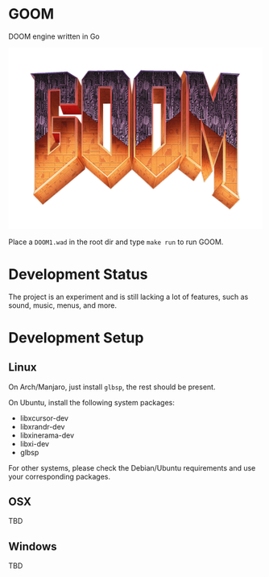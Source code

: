 # GOOM
DOOM engine written in Go

![Alt text](/misc/goom.png?raw=true "GOOM")

Place a `DOOM1.wad` in the root dir and type `make run` to run GOOM.

# Development Status

The project is an experiment and is still lacking a lot of
features, such as sound, music, menus, and more.

# Development Setup

## Linux

On Arch/Manjaro, just install `glbsp`, the rest should be present.

On Ubuntu, install the following system packages:

- libxcursor-dev
- libxrandr-dev
- libxinerama-dev
- libxi-dev
- glbsp

For other systems, please check the Debian/Ubuntu requirements and use your corresponding packages.

## OSX

TBD

## Windows

TBD
